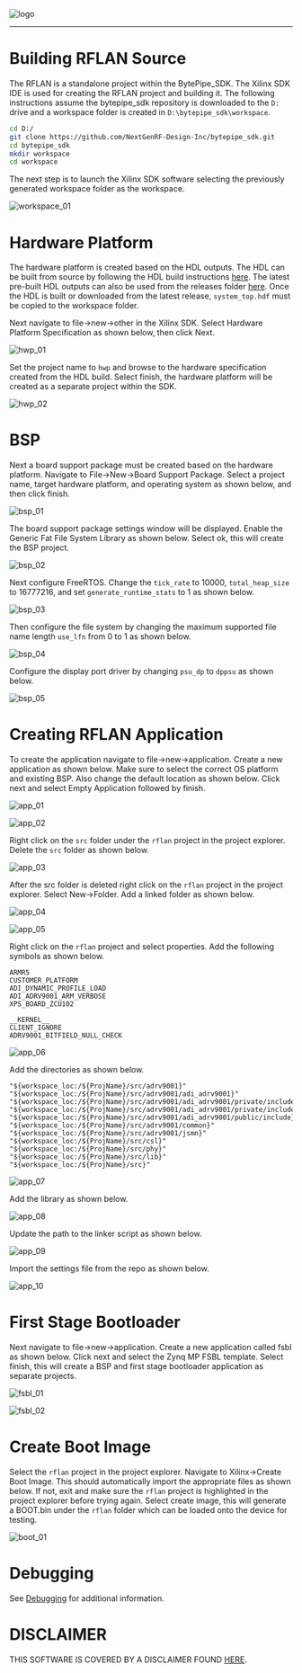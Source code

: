 ![logo](../BytePipe_Logo.png)

---
# Building RFLAN Source

The RFLAN is a standalone project within the BytePipe_SDK.  The Xilinx SDK IDE is used for creating the RFLAN project and building it.  The following instructions assume the bytepipe_sdk repository is downloaded to the `D:` drive and a workspace folder is created in `D:\bytepipe_sdk\workspace`.  

```bash
cd D:/
git clone https://github.com/NextGenRF-Design-Inc/bytepipe_sdk.git
cd bytepipe_sdk
mkdir workspace
cd workspace
```

The next step is to launch the Xilinx SDK software selecting the previously generated workspace folder as the workspace.

![workspace_01](workspace_01.png)

# Hardware Platform

The hardware platform is created based on the HDL outputs.  The HDL can be built from source by following the HDL build instructions [here](../HdlBuild/HdlBuild.md).  The latest pre-built HDL outputs can also be used from the releases folder [here](https://github.com/NextGenRF-Design-Inc/bytepipe_sdk/releases).  Once the HDL is built or downloaded from the latest release, `system_top.hdf` must be copied to the workspace folder.  

Next navigate to file->new->other in the Xilinx SDK.  Select Hardware Platform Specification as shown below, then click Next.

![hwp_01](hwp_01.png)

Set the project name to `hwp` and browse to the hardware specification created from the HDL build.  Select finish, the hardware platform will be created as a separate project within the SDK.

![hwp_02](hwp_02.png)

# BSP

Next a board support package must be created based on the hardware platform.  Navigate to File->New->Board Support Package.  Select a project name, target hardware platform, and operating system as shown below, and then click finish.

![bsp_01](bsp_01.png)

The board support package settings window will be displayed.  Enable the Generic Fat File System Library as shown below.  Select ok, this will create the BSP project.

![bsp_02](bsp_02.png)

Next configure FreeRTOS.  Change the `tick_rate` to 10000, `total_heap_size` to 16777216, and set `generate_runtime_stats` to 1 as shown below.

![bsp_03](bsp_03.png)

Then configure the file system by changing the maximum supported file name length `use_lfn` from 0 to 1 as shown below. 

![bsp_04](bsp_04.png)

Configure the display port driver by changing `psu_dp` to `dppsu` as shown below. 

![bsp_05](bsp_05.png)

# Creating RFLAN Application

To create the application navigate to file->new->application.  Create a new application as shown below.  Make sure to select the correct OS platform and existing BSP.  Also change the default location as shown below.  Click next and select Empty Application followed by finish.

![app_01](app_01.png)

![app_02](app_02.png)

Right click on the `src` folder under the `rflan` project in the project explorer.  Delete the `src` folder as shown below.

![app_03](app_03.png)

After the src folder is deleted right click on the `rflan` project in the project explorer.  Select New->Folder. Add a linked folder as shown below.

![app_04](app_04.png)

![app_05](app_05.png)

Right click on the `rflan` project and select properties.  Add the following symbols as shown below.

```
ARMR5
CUSTOMER_PLATFORM
ADI_DYNAMIC_PROFILE_LOAD
ADI_ADRV9001_ARM_VERBOSE
XPS_BOARD_ZCU102
```

```
__KERNEL__
CLIENT_IGNORE
ADRV9001_BITFIELD_NULL_CHECK
```

![app_06](app_06.png)

Add the directories as shown below.

```
"${workspace_loc:/${ProjName}/src/adrv9001}"
"${workspace_loc:/${ProjName}/src/adrv9001/adi_adrv9001}"
"${workspace_loc:/${ProjName}/src/adrv9001/adi_adrv9001/private/include}"
"${workspace_loc:/${ProjName}/src/adrv9001/adi_adrv9001/private/include/bitfields/c0}"
"${workspace_loc:/${ProjName}/src/adrv9001/adi_adrv9001/public/include}"
"${workspace_loc:/${ProjName}/src/adrv9001/common}"
"${workspace_loc:/${ProjName}/src/adrv9001/jsmn}"
"${workspace_loc:/${ProjName}/src/csl}"
"${workspace_loc:/${ProjName}/src/phy}"
"${workspace_loc:/${ProjName}/src/lib}"
"${workspace_loc:/${ProjName}/src}"
```
![app_07](app_07.png)

Add the library as shown below.

![app_08](app_08.png)

Update the path to the linker script as shown below.

![app_09](app_09.png)

Import the settings file from the repo as shown below.

![app_10](app_10.png)


# First Stage Bootloader

Next navigate to file->new->application.  Create a new application called fsbl as shown below.  Click next and select the Zynq MP FSBL template.  Select finish, this will create a BSP and first stage bootloader application as separate projects.

![fsbl_01](fsbl_01.png)

![fsbl_02](fsbl_02.png)

# Create Boot Image

Select the `rflan` project in the project explorer.  Navigate to Xilinx->Create Boot Image.  This should automatically import the appropriate files as shown below.  If not, exit and make sure the `rflan` project is highlighted in the project explorer before trying again.  Select create image, this will generate a BOOT.bin under the `rflan` folder which can be loaded onto the device for testing.

![boot_01](boot_01.png)

# Debugging

See [Debugging](./Debugging.md) for additional information.

# DISCLAIMER

THIS SOFTWARE IS COVERED BY A DISCLAIMER FOUND [HERE](../../DISCLAIMER.md).
